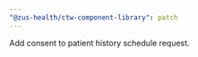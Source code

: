 ```yaml
---
"@zus-health/ctw-component-library": patch
---
```


Add consent to patient history schedule request.
